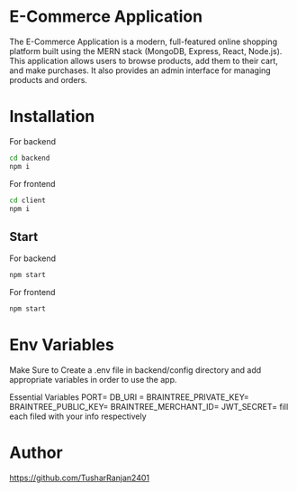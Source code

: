 
# E-Commerce Application

The E-Commerce Application is a modern, full-featured online shopping platform built using the MERN stack (MongoDB, Express, React, Node.js). This application allows users to browse products, add them to their cart, and make purchases. It also provides an admin interface for managing products and orders.

# Installation
For backend
```bash
cd backend
npm i
```
For frontend
```bash
cd client
npm i
```
## Start

For backend
```bash
npm start
```
For frontend
```bash
npm start
```

 # Env Variables
Make Sure to Create a .env file in backend/config directory and add appropriate variables in order to use the app.

Essential Variables PORT= DB_URI = BRAINTREE_PRIVATE_KEY= BRAINTREE_PUBLIC_KEY= BRAINTREE_MERCHANT_ID= JWT_SECRET=
fill each filed with your info respectively

# Author
https://github.com/TusharRanjan2401
